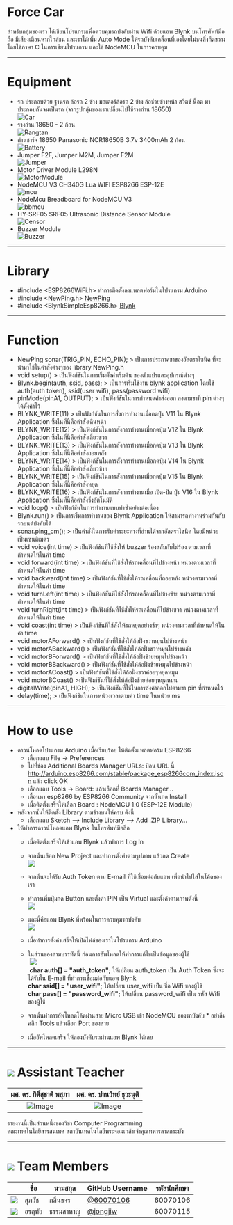 # Force Car
สำหรับกลุ่มของเรา ได้เขียนโปรแกรมเพื่อควบคุมรถบังคับผ่าน Wifi ด้วยแอพ Blynk บนโทรศัพท์มือถือ มีเสียงเตือนหากใกล้ชน และเราได้เพิ่ม Auto Mode ให้รถบังคับเคลื่อนที่เองโดยไม่ชนสิ่งกีดขวาง โดยใช้ภาษา C ในการเขียนโปรแกรม และใช้ NodeMCU ในการควบคุม

---

# Equipment

* รถ ประกอบด้วย ฐานรถ ล้อรถ 2 ข้าง มอเตอร์ล้อรถ 2 ข้าง ล้อช่วยข้างหน้า สวิตซ์ น็อต มาประกอบกันจนเป็นรถ (จากรูปกลุ่มของเราเปลี่ยนไปใช้รางถ่าน 18650)<br>
![Car](/pic/car.jpg)
* รางถ่าน 18650 - 2 ก้อน<br>
![Rangtan](/pic/rangtan.jpg)
* ถ่านชาร์จ 18650 Panasonic NCR18650B 3.7v 3400mAh 2 ก้อน<br>
![Battery](/pic/bat.jpg)
* Jumper F2F, Jumper M2M, Jumper F2M<br>
![Jumper](/pic/jumper.jpg)
* Motor Driver Module L298N<br>
![MotorModule](/pic/module.jpg)
* NodeMCU V3 CH340G Lua WIFI ESP8266 ESP-12E<br>
![mcu](/pic/nodemcu.jpg)
* NodeMcu Breadboard for NodeMCU V3<br>
![bbmcu](/pic/breadboard.jpg)
* HY-SRF05 SRF05 Ultrasonic Distance Sensor Module<br>
![Censor](/pic/censor.jpg)
* Buzzer Module<br>
![Buzzer](/pic/buzzer.jpg)

---

# Library
* \#include <ESP8266WiFi.h> ทำการติดตั้งลงแพลตฟอร์มในโปรแกรม Arduino
* \#include <NewPing.h> [NewPing](https://bitbucket.org/teckel12/arduino-new-ping/downloads/)
* \#include <BlynkSimpleEsp8266.h> [Blynk](https://github.com/blynkkk/blynk-library/releases/tag/v0.5.2)

---

# Function
* NewPing sonar(TRIG_PIN, ECHO_PIN); > เป็นการประกาศขาของอัลตราโซนิค ที่จะนำมาใช้ในคำสั่งต่างๆของ library NewPing.h
* void setup() > เป็นฟังก์ชันในการเริ่มตั้งค่าเริ่มต้น ของตัวแปรและอุปกรณ์ต่างๆ
* Blynk.begin(auth, ssid, pass); > เป็นการเริ่มใช้งาน blynk application โดยใช้ auth(auth token), ssid(user wifi), pass(password wifi)
* pinMode(pinA1, OUTPUT); > เป็นฟังก์ชันในการกำหนดค่าส่งออก ลงตามขาที่ pin ต่างๆได้ตั้งค่าไว้
* BLYNK_WRITE(11) > เป็นฟังก์ชันในการสั่งการทำงานเมื่อกดปุ่ม V11 ใน Blynk Application ซึ่งในที่นี้คือคำสั่งเดินหน้า
* BLYNK_WRITE(12) > เป็นฟังก์ชันในการสั่งการทำงานเมื่อกดปุ่ม V12 ใน Blynk Application ซึ่งในที่นี้คือคำสั่งเลี้ยวขวา
* BLYNK_WRITE(13) > เป็นฟังก์ชันในการสั่งการทำงานเมื่อกดปุ่ม V13 ใน Blynk Application ซึ่งในที่นี้คือคำสั่งถอยหลัง
* BLYNK_WRITE(14) > เป็นฟังก์ชันในการสั่งการทำงานเมื่อกดปุ่ม V14 ใน Blynk Application ซึ่งในที่นี้คือคำสั่งเลี้ยวซ้าย
* BLYNK_WRITE(15) > เป็นฟังก์ชันในการสั่งการทำงานเมื่อกดปุ่ม V15 ใน Blynk Application ซึ่งในที่นี้คือคำสั่งหยุด
* BLYNK_WRITE(16) > เป็นฟังก์ชันในการสั่งการทำงานเมื่อ เปิด-ปิด ปุ่ม V16 ใน Blynk Application ซึ่งในที่นี้คือคำสั่งวิ่งอัตโนมัติ
* void loop() > เป็นฟังก์ชันในการทำงานแบบทำซ้ำอย่างต่อเนื่อง
* Blynk.run() > เป็นการเริ่มการทำงานของ Blynk Application ให้สามารถทำงานร่วมกันกับรถยนต์บังคับได้
* sonar.ping_cm(); > เป็นคำสั่งในการรับค่าระยะทางที่อ่านได้จากอัลตราโซนิค โดยมีหน่วยเป็นเซนติเมตร
* void voice(int time) > เป็นฟังก์ชันที่ใช้สั่งให้ buzzer ร้องสลับกับไม่ร้อง ตามเวลาที่กำหนดให้ในค่า time
* void forward(int time) > เป็นฟังก์ชันที่ใช้สั่งให้รถเคลื่อนที่ไปข้างหน้า หน่วงตามเวลาที่กำหนดให้ในค่า time
* void backward(int time) > เป็นฟังก์ชันที่ใช้สั่งให้รถเคลื่อนที่ถอยหลัง หน่วงตามเวลาที่กำหนดให้ในค่า time
* void turnLeft(int time) > เป็นฟังก์ชันที่ใช้สั่งให้รถเคลื่อนที่ไปข้างซ้าย หน่วงตามเวลาที่กำหนดให้ในค่า time
* void turnRight(int time) > เป็นฟังก์ชันที่ใช้สั่งให้รถเคลื่อนที่ไปข้างขวา หน่วงตามเวลาที่กำหนดให้ในค่า time
* void coast(int time) > เป็นฟังก์ชันที่ใช้สั่งให้รถหยุดอย่างช้าๆ หน่วงตามเวลาที่กำหนดให้ในค่า time
* void motorAForward() > เป็นฟังก์ชันที่ใช้สั่งให้ล้อฝั่งขวาหมุนไปข้างหน้า
* void motorABackward() > เป็นฟังก์ชันที่ใช้สั่งให้ล้อฝั่งขวาหมุนไปข้างหลัง
* void motorBForward() > เป็นฟังก์ชันที่ใช้สั่งให้ล้อฝั่งซ้ายหมุนไปข้างหน้า
* void motorBBackward() > เป็นฟังก์ชันที่ใช้สั่งให้ล้อฝั่งซ้ายหมุนไปข้างหน้า
* void motorACoast() > เป็นฟังก์ชันที่ใช้สั่งให้ล้อฝั่งขวาค่อยๆหยุดหมุน
* void motorBCoast() >เป็นฟังก์ชันที่ใช้สั่งให้ล้อฝั่งซ้ายค่อยๆหยุดหมุน
* digitalWrite(pinA1, HIGH); > เป็นฟังก์ชันที่ใช้ในการส่งค่าออกไปตามขา pin ที่กำหนดไว้
* delay(time); > เป็นฟังก์ชันในการหน่วงเวลาตามค่า time ในหน่วย ms
---

# How to use
* ดาวน์โหลดโปรแกรม Arduino เมื่อเรียบร้อย ให้ติดตั้งแพลตฟอร์ม ESP8266
  * เลือกแถบ File -> Preferences
  * ไปที่ช่อง Additional Boards Manager URLs: ป้อน URL นี้
    http://arduino.esp8266.com/stable/package_esp8266com_index.json แล้ว click OK
  * เลือกแถบ Tools -> Board: แล้วเลือกที่ Boards Manager...
  * เลื่อนหา esp8266 by ESP8266 Community จากนั้นกด Install 
  * เมื่อติดตั้งเสร็จให้เลือก Board : NodeMCU 1.0 (ESP-12E Module)
* หลังจากนั้นให้ติดตั้ง Library ตามข้างบนให้ครบ ดังนี้
  * เลือกแถบ Sketch --> Include Library --> Add .ZIP Library...
* ให้ทำการดาวน์โหลดแอพ Blynk ในโทรศัพท์มือถือ
  * เมื่อติดตั้งเสร็จให้เข้าแอพ Blynk แล้วทำการ Log In
  * จากนั้นเลือก New Project และทำการตั้งค่าตามรูปภาพ แล้วกด Create<br>
  ![](/pic/create.jpg)
  * จากนั้นจะได้รับ Auth Token ตาม E-mail ที่ใช้เชื่อมต่อกับแอพ เพื่อนำไปใส่ในโค้ดของเรา
  * ทำการเพิ่มปุ่มกด Button และตั้งค่า PIN เป็น Virtual และตั้งค่าตามภาพดังนี้ <br>
   ![](/pic/setting.jpg)
  * และนี่คือแอพ Blynk ที่พร้อมในการควบคุมรถบังคับ<br>
   ![](/pic/control.jpg)

  * เมื่อทำการตั้งค่าเสร็จให้เปิดไฟล์ของเราในโปรแกรม Arduino
  * ในส่วนของสามบรรทัดนี้ ก่อนการอัพโหลดให้ทำการแก้ไขเป็นข้อมูลของผู้ใช้<br>
  ![](/pic/data.png)<br>
  **char auth[] = "auth_token";**   ให้เปลี่ยน auth_token เป็น Auth Token ซึ่งจะได้รับใน E-mail ที่ทำการเชื่อมต่อกับแอพ Blynk<br>
  **char ssid[] = "user_wifi";**   ให้เปลี่ยน user_wifi เป็น ชื่อ Wifi ของผู้ใช้<br>
  **char pass[] = "password_wifi";**   ให้เปลี่ยน password_wifi เป็น รหัส Wifi ของผู้ใช้<br>
  * จากนั้นทำการอัพโหลดโค้ดผ่านสาย Micro USB เข้า NodeMCU ของรถบังคับ \* อย่าลืมคลิก Tools แล้วเลือก Port ของสาย
  * เมื่ออัพโหลดเสร็จ ให้ลองบังคับรถผ่านแอพ Blynk ได้เลย

---

# ![](/img/Supervisor.png) Assistant Teacher<br>

| ผศ. ดร. กิติ์สุชาติ พสุภา	| ผศ. ดร. ปานวิทย์ ธุวะนุติ  |
| :-------------: |:-------------:|
| ![Image](/pic/ajaong.jpg)      | ![Image](/pic/ajpanwit.jpg) | $1600 |<br>

รายงานนี้เป็นส่วนหนึ่งของวิชา Computer Programming<br>
คณะเทคโนโลยีสารสนเทศ สถาบันเทคโนโลยีพระจอมเกล้าเจ้าคุณทหารลาดกระบัง

---


# ![](/img/member.png) Team Members
|  |ชื่อ|นามสกุล|GitHub Username|รหัสนักศึกษา|
|:-:|--|------|---------------|---------|
|![](/pic/meak.jpg)| สุภวัช | กลิ่นขจร | [@60070106](https://github.com/60070106) | 60070106 |
|![](/pic/jiw.jpg)| อรฤทัย | ธรรมสาหาญ | [@jongjiw](https://github.com/jongjiw) | 60070115 |

